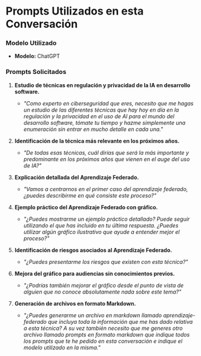 
# Prompts Utilizados en esta Conversación

### Modelo Utilizado
- **Modelo:** ChatGPT

### Prompts Solicitados
1. **Estudio de técnicas en regulación y privacidad de la IA en desarrollo software.**
   - _"Como experto en ciberseguridad que eres, necesito que me hagas un estudio de las diferentes técnicas que hay hoy en día en la regulación y la privacidad en el uso de AI para el mundo del desarrollo software, tómate tu tiempo y hazme simplemente una enumeración sin entrar en mucho detalle en cada una."_

2. **Identificación de la técnica más relevante en los próximos años.**
   - _"De todas esas técnicas, cuál dirías que será la más importante y predominante en los próximos años que vienen en el auge del uso de IA?"_

3. **Explicación detallada del Aprendizaje Federado.**
   - _"Vamos a centrarnos en el primer caso del aprendizaje federado, ¿puedes describirme en qué consiste este proceso?"_

4. **Ejemplo práctico del Aprendizaje Federado con gráfico.**
   - _"¿Puedes mostrarme un ejemplo práctico detallado? Puede seguir utilizando el que has incluido en tu última respuesta. ¿Puedes utilizar algún gráfico ilustrativo que ayude a entender mejor el proceso?"_

5. **Identificación de riesgos asociados al Aprendizaje Federado.**
   - _"¿Puedes presentarme los riesgos que existen con esta técnica?"_

6. **Mejora del gráfico para audiencias sin conocimientos previos.**
   - _"¿Podrías también mejorar el gráfico desde el punto de vista de alguien que no conoce absolutamente nada sobre este tema?"_

7. **Generación de archivos en formato Markdown.**
   - _"¿Puedes generarme un archivo en markdown llamado aprendizaje-federado que incluya toda la información que me has dado relativa a esta técnica? A su vez también necesito que me generes otro archivo llamado prompts en formato markdown que indique todos los prompts que te he pedido en esta conversación e indique el modelo utilizado en la misma."_
